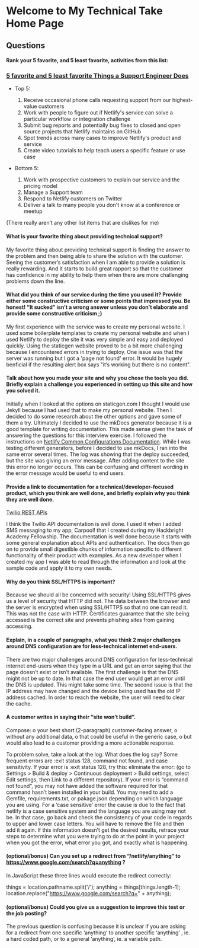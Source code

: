 # Welcome to My Technical Take Home Page

## Questions

#### Rank your 5 favorite, and 5 least favorite, activities from this list: 
### [5 favorite and 5 least favorite Things a Support Engineer Does](https://gist.github.com/fool/b0f254ff8c72a5765b6a9138249789d6)

* Top 5:

    1. Receive occasional phone calls requesting support from our highest-value customers
    2. Work with people to figure out if Netlify's service can solve a particular workflow or integration challenge
    3. Submit bug reports and potentially bug fixes to closed and open source projects that Netlify maintains on GitHub
    4. Spot trends across many cases to improve Netlify's product and service
    5. Create video tutorials to help teach users a specific feature or use case

*  Bottom 5:
    1. Work with prospective customers to explain our service and the pricing model
    2. Manage a Support team
    3. Respond to Netlify customers on Twitter
    4. Deliver a talk to many people you don't know at a conference or meetup

(There really aren’t any other list items that are dislikes for me)



#### What is your favorite thing about providing technical support?

My favorite thing about providing technical support is finding the answer to the problem and then being able to share the solution with the customer. Seeing the customer’s satisfaction when I am able to provide a solution is really rewarding. And it starts to build great rapport so that the customer has confidence in my ability to help them when there are more challenging problems down the line. 



#### What did you think of our service during the time you used it?  Provide either some constructive criticism or some points that impressed you.  Be honest!  “It sucked” isn’t a wrong answer unless you don’t elaborate and provide some constructive criticism ;)

My first experience with the service was to create my personal website. I used some boilerplate templates to create my personal website and when I used Netlify to deploy the site it was very simple and easy and deployed quickly. 
Using the staticgen website proved to be a bit more challenging because I encountered errors in trying to deploy.  One issue was that the server was running but I got a 'page not found' error. It would be hugely benficial if the resulting alert box says "it’s working but there is no content". 



#### Talk about how you made your site and why you chose the tools you did.  Briefly explain a challenge you experienced in setting up this site and how you solved it.

Initially when I looked at the options on staticgen.com I thought I would use Jekyll because I had used that to make my personal website. Then I decided to do some research about the other options and gave some of them a try. Ultimately I decided to use the mkDocs generator because it is a good template for writing documentation. This made sense given the task of answering the questions for this interview exercise. I followed the instructions on [Netlify Common Configurations Documentation](https://docs.netlify.com/configure-builds/common-configurations/#mkdocs).
While I was testing different generators, before I decided to use mkDocs, I ran into the same error several times. The log was showing that the deploy succeeded, but the site was giving an error message. After adding content to the site this error no longer occurs. This can be confusing and different wording in the error message would be useful to end users. 


#### Provide a link to documentation for a technical/developer-focused product, which you think are well done, and briefly explain why you think they are well done.

[Twilio REST APIs](https://www.twilio.com/docs/usage/api)

I think the Twilio API documentation is well done. I used it when I added SMS messaging to my app, Carpool! that I created during my Hackbright Academy Fellowship.  The documentation is well done because it starts with some general explanation about APIs and authentication. The docs then go on to provide small digestible chunks of information specific to different functionality of their product with examples. As a new developer when I created my app I was able to read through the information and look at the sample code and apply it to my own needs. 



#### Why do you think SSL/HTTPS is important? 

Because we should all be concerned with security! Using SSL/HTTPS gives us a level of security that HTTP did not. The data between the browser and the server is encrypted when using SSL/HTTPS so that no one can read it. This was not the case with HTTP.   Certificates guarantee that the site being accessed is the correct site and prevents phishing sites from gaining accessing. 



#### Explain, in a couple of paragraphs, what you think 2 major challenges around DNS configuration are for less-technical internet end-users.

There are two major challenges around DNS configuration for less-technical internet end-users when they type in a URL and get an error saying that the page doesn’t exist or isn’t available. 
The first challenge is that the DNS might not be up to date. In that case the end user would get an error until the DNS is updated. This might take some time. The second issue is that the IP address may have changed and the device being used has the old IP address cached. In order to reach the website, the user will need to clear the cache. 



#### A customer writes in saying their “site won’t build”.  
Compose:
o	your best short (2-paragraph) customer-facing answer, 
o	without any additional data, 
o	that could be useful in the generic case, 
o	but would also lead to a customer providing a more actionable response.  

To problem solve, take a look at the log. What does the log say? Some frequent errors are :exit status 128, command not found, and case sensitivity. If your error is :exit status 128, try this: eliminate the error: (go to Settings > Build & deploy > Continuous deployment > Build settings, select Edit settings, then Link to a different repository). If your error is “command not found”, you may not have added the software required for that command hasn’t been installed in your build. You may need to add a Gemfile, requirements.txt, or pakage.json depending on which language you are using. For a ‘case sensitive’ error the cause is due to the fact that netlify is a case sensitive system and the language you are using may not be. In that case, go back and check the consistency of your code in regards to upper and lower case letters. You will have to remove the file and then add it again. 
If this information doesn’t get the desired results, retrace your steps to determine what you were trying to do at the point in your project when you got the error, what error you got, and exactly what is happening. 



#### (optional/bonus) Can you set up a redirect from “/netlify/anything” to https://www.google.com/search?q=anything ?

In JavaScript these three lines would execute the redirect correctly:

things = location.pathname.split('/');
    anything = things[things.length-1];
    location.replace("https://www.google.com/search?q=" + anything);	



#### (optional/bonus) Could you give us a suggestion to improve this test or the job posting?

The previous question is confusing because it is unclear if you are asking for a redirect from one specific ‘anything’ to another specific ‘anything’ , ie. a hard coded path, or to a general ‘anything’, ie. a variable path.  








